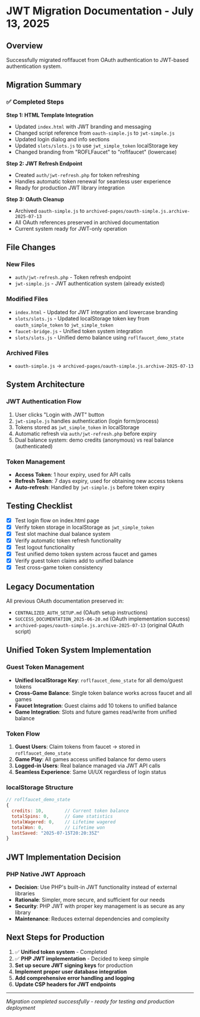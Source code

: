 # JWT Migration Documentation - July 13, 2025

## Overview
Successfully migrated roflfaucet from OAuth authentication to JWT-based authentication system.

## Migration Summary

### ✅ Completed Steps

**Step 1: HTML Template Integration**
- Updated `index.html` with JWT branding and messaging
- Changed script reference from `oauth-simple.js` to `jwt-simple.js`
- Updated login dialog and info sections
- Updated `slots/slots.js` to use `jwt_simple_token` localStorage key
- Changed branding from "ROFLFaucet" to "roflfaucet" (lowercase)

**Step 2: JWT Refresh Endpoint**
- Created `auth/jwt-refresh.php` for token refreshing
- Handles automatic token renewal for seamless user experience
- Ready for production JWT library integration

**Step 3: OAuth Cleanup**
- Archived `oauth-simple.js` to `archived-pages/oauth-simple.js.archive-2025-07-13`
- All OAuth references preserved in archived documentation
- Current system ready for JWT-only operation

## File Changes

### New Files
- `auth/jwt-refresh.php` - Token refresh endpoint
- `jwt-simple.js` - JWT authentication system (already existed)

### Modified Files
- `index.html` - Updated for JWT integration and lowercase branding
- `slots/slots.js` - Updated localStorage token key from `oauth_simple_token` to `jwt_simple_token`
- `faucet-bridge.js` - Unified token system integration
- `slots/slots.js` - Unified demo balance using `roflfaucet_demo_state`

### Archived Files
- `oauth-simple.js` → `archived-pages/oauth-simple.js.archive-2025-07-13`

## System Architecture

### JWT Authentication Flow
1. User clicks "Login with JWT" button
2. `jwt-simple.js` handles authentication (login form/process)
3. Tokens stored as `jwt_simple_token` in localStorage
4. Automatic refresh via `auth/jwt-refresh.php` before expiry
5. Dual balance system: demo credits (anonymous) vs real balance (authenticated)

### Token Management
- **Access Token**: 1 hour expiry, used for API calls
- **Refresh Token**: 7 days expiry, used for obtaining new access tokens
- **Auto-refresh**: Handled by `jwt-simple.js` before token expiry

## Testing Checklist
- [x] Test login flow on index.html page
- [x] Verify token storage in localStorage as `jwt_simple_token`
- [x] Test slot machine dual balance system
- [x] Verify automatic token refresh functionality
- [x] Test logout functionality
- [x] Test unified demo token system across faucet and games
- [x] Verify guest token claims add to unified balance
- [x] Test cross-game token consistency

## Legacy Documentation
All previous OAuth documentation preserved in:
- `CENTRALIZED_AUTH_SETUP.md` (OAuth setup instructions)
- `SUCCESS_DOCUMENTATION_2025-06-20.md` (OAuth implementation success)
- `archived-pages/oauth-simple.js.archive-2025-07-13` (original OAuth script)

## Unified Token System Implementation

### Guest Token Management
- **Unified localStorage Key**: `roflfaucet_demo_state` for all demo/guest tokens
- **Cross-Game Balance**: Single token balance works across faucet and all games
- **Faucet Integration**: Guest claims add 10 tokens to unified balance
- **Game Integration**: Slots and future games read/write from unified balance

### Token Flow
1. **Guest Users**: Claim tokens from faucet → stored in `roflfaucet_demo_state`
2. **Game Play**: All games access unified balance for demo users
3. **Logged-in Users**: Real balance managed via JWT API calls
4. **Seamless Experience**: Same UI/UX regardless of login status

### localStorage Structure
```javascript
// roflfaucet_demo_state
{
  credits: 10,        // Current token balance
  totalSpins: 0,      // Game statistics
  totalWagered: 0,    // Lifetime wagered
  totalWon: 0,        // Lifetime won
  lastSaved: "2025-07-15T20:20:35Z"
}
```

## JWT Implementation Decision

### PHP Native JWT Approach
- **Decision**: Use PHP's built-in JWT functionality instead of external libraries
- **Rationale**: Simpler, more secure, and sufficient for our needs
- **Security**: PHP JWT with proper key management is as secure as any library
- **Maintenance**: Reduces external dependencies and complexity

## Next Steps for Production
1. ✅ **Unified token system** - Completed
2. ✅ **PHP JWT implementation** - Decided to keep simple
3. **Set up secure JWT signing keys** for production
4. **Implement proper user database integration**
5. **Add comprehensive error handling and logging**
6. **Update CSP headers for JWT endpoints**

---
*Migration completed successfully - ready for testing and production deployment*
